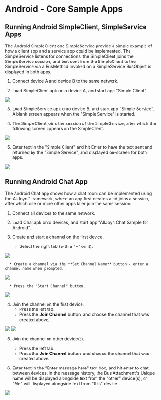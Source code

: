 # Android - Core Sample Apps

## Running Android SimpleClient, SimpleService Apps

The Android SimpleClient and SimpleService provide a simple 
example of how a client app and a service app could be implemented. 
The SimpleService listens for connections, the SimpleClient joins 
the SimpleService session, and text sent from the SimpleClient to 
the SimpleService via a BusMethod invoked on a SimpleService 
BusObject is displayed in both apps.

1. Connect device A and device B to the same network.

2. Load SimpleClient.apk onto device A, and start app "Simple Client".

  ![][1.SimpleClientWaitingForSimpleService]

3. Load SimpleService.apk onto device B, and start app "Simple Service". 
A blank screen appears when the "Simple Service" is started.

4. The SimpleClient joins the session of the SimpleService, after 
which the following screen appears on the SimpleClient.

  ![][2.SimpleClientConnected]

5. Enter text in the "Simple Client" and hit Enter to have the text 
sent and returned by the "Simple Service", and displayed on-screen for both apps.

  ![][3.SimpleClientSentAndReceivedMessage]

## Running Android Chat App

The Android Chat app shows how a chat room can be implemented 
using the AllJoyn&trade; framework, where an app first creates a
nd joins a session, after which one or more other apps later join the same session.


1. Connect all devices to the same network.

2. Load Chat.apk onto devices, and start app "AllJoyn Chat Sample for Android".

3. Create and start a channel on the first device.
      * Select the right tab (with a "+" on it).

  ![][1.SetUpChannel]

      * Create a channel via the **Set Channel Name** button - enter a channel name when prompted.

  ![][2.SetChannelName]

      * Press the "Start Channel" button.

  ![][3.StartChannel]

4. Join the channel on the first device.
      * Press the left tab.
      * Press the **Join Channel** button, and choose the channel that was created above.

  ![][4.ChooseChannelToJoin]
  ![][5.ChannelJoined]

5. Join the channel on other device(s).
      * Press the left tab.
      * Press the **Join Channel** button, and choose the channel that was created above.

6. Enter text in the "Enter message here" text box, and hit enter 
to chat between devices.  In the message history, the Bus Attachment's 
Unique name will be displayed alongside text from the "other" device(s), 
or "Me" will displayed alongside text from "this" device.

  ![][6.SendMessages]


[1.SimpleClientWaitingForSimpleService]: /files/develop/run-sample-apps/android-simple-sample/1.SimpleClientWaitingForSimpleService.png
[2.SimpleClientConnected]: /files/develop/run-sample-apps/android-simple-sample/2.SimpleClientConnected.png
[3.SimpleClientSentAndReceivedMessage]: /files/develop/run-sample-apps/android-simple-sample/3.SimpleClientSentAndReceivedMessage.png

[1.SetUpChannel]: /files/develop/run-sample-apps/android-chat-sample/1.SetUpChannel.png
[2.SetChannelName]: /files/develop/run-sample-apps/android-chat-sample/2.SetChannelName.png
[3.StartChannel]: /files/develop/run-sample-apps/android-chat-sample/3.StartChannel.png
[4.ChooseChannelToJoin]: /files/develop/run-sample-apps/android-chat-sample/4.ChooseChannelToJoin.png
[5.ChannelJoined]: /files/develop/run-sample-apps/android-chat-sample/5.ChannelJoined.png
[6.SendMessages]: /files/develop/run-sample-apps/android-chat-sample/6.SendMessages.png
